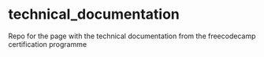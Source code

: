 # technical_documentation
Repo for the page with the technical documentation from the freecodecamp certification programme
